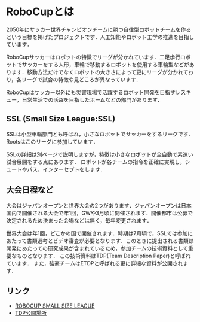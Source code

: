 # RoboCupとは

2050年にサッカー世界チャンピオンチームに勝つ自律型ロボットチームを作るという目標を掲げたプロジェクトです．人工知能やロボット工学の推進を目指しています．

RoboCupサッカーはロボットの特徴でリーグが分かれています．二足歩行ロボットでサッカーをする人形，車輪で移動するロボットを使用する車輪型などがあります．移動方法だけでなくロボットの大きさによって更にリーグが分かれており，各リーグで試合の特徴や見どころが異なっています．

RoboCupはサッカー以外にも災害現場で活躍するロボット開発を目指すレスキュー，日常生活での活躍を目指したホームなどの部門があります．

## SSL (Small Size League:SSL)

SSLは小型車輪部門とも呼ばれ，小さなロボットでサッカーをするリーグです．Rootsはこのリーグに参加しています．

SSLの詳細は別ページで説明しますが，特徴は小さなロボットが全自動で素速い試合展開をする点にあります． ロボットが各チームの指令を正確に実現し，シュートやパス，インターセプトをします．

## 大会日程など

大会はジャパンオープンと世界大会の2つがあります．ジャパンオープンは日本国内で開催される大会で年1回，GWや3月頃に開催されます．開催都市は公募で決定されるため決まった会場などは無く，毎年変更されます．

世界大会は年1回，どこかの国で開催されます．時期は7月頃で，SSLでは参加にあたって書類選考とビデオ審査が必要となります．このときに提出される書類は開発にあたっての研究成果が含まれているため，参加チームの技術資料として重要なものとなります． この技術資料はTDP(Team Description Paper)と呼ばれています． また，強豪チームはETDPと呼ばれる更に詳細な資料が公開されます．

## リンク

- [ROBOCUP SMALL SIZE LEAGUE](https://ssl.robocup.org/)
- [TDP公開場所](https://ssl.robocup.org/team-description-papers/)
